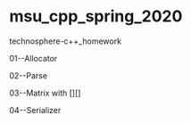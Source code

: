 # msu_cpp_spring_2020
technosphere-c++_homework

01--Allocator

02--Parse

03--Matrix with [][]

04--Serializer
